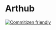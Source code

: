 # Arthub

[![Commitizen friendly](https://img.shields.io/badge/commitizen-friendly-brightgreen.svg)](http://commitizen.github.io/cz-cli/)